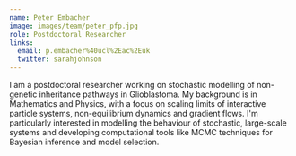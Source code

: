 ```yaml
---
name: Peter Embacher
image: images/team/peter_pfp.jpg
role: Postdoctoral Researcher
links:
  email: p.embacher%40ucl%2Eac%2Euk
  twitter: sarahjohnson
---
```


I am a postdoctoral researcher  working on stochastic modelling of non-genetic inheritance pathways in Glioblastoma. My background is in Mathematics and Physics, with a focus on scaling limits of interactive particle systems, non-equilibrium dynamics and gradient flows. I'm particularly interested in modelling the behaviour of stochastic, large-scale systems and developing computational tools like MCMC techniques for Bayesian inference and model selection.
